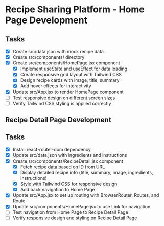 # Recipe Sharing Platform - Home Page Development

## Tasks
- [x] Create src/data.json with mock recipe data
- [x] Create src/components/ directory
- [x] Create src/components/HomePage.jsx component
  - [x] Implement useState and useEffect for data loading
  - [x] Create responsive grid layout with Tailwind CSS
  - [x] Design recipe cards with image, title, summary
  - [x] Add hover effects for interactivity
- [x] Update src/App.jsx to render HomePage component
- [ ] Test responsive design on different screen sizes
- [ ] Verify Tailwind CSS styling is applied correctly

## Recipe Detail Page Development

## Tasks
- [x] Install react-router-dom dependency
- [x] Update src/data.json with ingredients and instructions
- [x] Create src/components/RecipeDetail.jsx component
  - [x] Fetch recipe data based on ID from URL
  - [x] Display detailed recipe info (title, summary, image, ingredients, instructions)
  - [x] Style with Tailwind CSS for responsive design
  - [x] Add back navigation to Home Page
- [x] Update src/App.jsx to set up routing with BrowserRouter, Routes, and Route
- [x] Update src/components/HomePage.jsx to use Link for navigation
- [ ] Test navigation from Home Page to Recipe Detail Page
- [ ] Verify responsive design and styling on Recipe Detail Page
